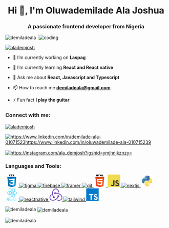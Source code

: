 <h1 align="center">Hi 👋, I'm Oluwademilade Ala Joshua</h1>

<h3 align="center">A passionate frontend developer from Nigeria</h3>

<img align="right" alt="coding" width="400"  src="https://cdn.dribbble.com/users/1162077/screenshots/3848914/programmer.gif"> 

<p align="left"> <img src="https://komarev.com/ghpvc/?username=demiladeala&label=Profile%20views&color=0e75b6&style=flat" alt="demiladeala" /> </p> 

<p align="left"> <a href="https://twitter.com/alademjosh" target="blank"><img src="https://img.shields.io/twitter/follow/alademjosh?logo=twitter&style=for-the-badge" alt="alademjosh" /></a> </p> 

- 🔭 I’m currently working on **Laspag** 

- 🌱 I’m currently learning **React and React native** 

- 💬 Ask me about **React, Javascript and Typescript** 

- 📫 How to reach me **demiladeala@gmail.com** 

- ⚡ Fun fact **I play the guitar** 

<h3 align="left">Connect with me:</h3>

<p align="left">

<a href="https://twitter.com/alademjosh" target="blank"><img align="center" src="https://raw.githubusercontent.com/rahuldkjain/github-profile-readme-generator/master/src/images/icons/Social/twitter.svg" alt="alademjosh" height="30" width="40" /></a>

<a href="https://linkedin.com/in/https://www.linkedin.com/in/demilade-ala-01071523https://www.linkedin.com/in/oluwademilade-ala-010715239" target="blank"><img align="center" src="https://raw.githubusercontent.com/rahuldkjain/github-profile-readme-generator/master/src/images/icons/Social/linked-in-alt.svg" alt="https://www.linkedin.com/in/demilade-ala-01071523https://www.linkedin.com/in/oluwademilade-ala-010715239" height="30" width="40" /></a>

<a href="https://instagram.com/https://instagram.com/ala_demjosh?igshid=ymjhnjkznzy=" target="blank"><img align="center" src="https://raw.githubusercontent.com/rahuldkjain/github-profile-readme-generator/master/src/images/icons/Social/instagram.svg" alt="https://instagram.com/ala_demjosh?igshid=ymjhnjkznzy=" height="30" width="40" /></a>

</p> 

<h3 align="left">Languages and Tools:</h3>

<p align="left"> <a href="https://www.w3schools.com/css/" target="_blank" rel="noreferrer"> <img src="https://raw.githubusercontent.com/devicons/devicon/master/icons/css3/css3-original-wordmark.svg" alt="css3" width="40" height="40"/> </a> <a href="https://www.figma.com/" target="_blank" rel="noreferrer"> <img src="https://www.vectorlogo.zone/logos/figma/figma-icon.svg" alt="figma" width="40" height="40"/> </a> <a href="https://firebase.google.com/" target="_blank" rel="noreferrer"> <img src="https://www.vectorlogo.zone/logos/firebase/firebase-icon.svg" alt="firebase" width="40" height="40"/> </a> <a href="https://www.framer.com/" target="_blank" rel="noreferrer"> <img src="https://www.vectorlogo.zone/logos/framer/framer-icon.svg" alt="framer" width="40" height="40"/> </a> <a href="https://git-scm.com/" target="_blank" rel="noreferrer"> <img src="https://www.vectorlogo.zone/logos/git-scm/git-scm-icon.svg" alt="git" width="40" height="40"/> </a> <a href="https://www.w3.org/html/" target="_blank" rel="noreferrer"> <img src="https://raw.githubusercontent.com/devicons/devicon/master/icons/html5/html5-original-wordmark.svg" alt="html5" width="40" height="40"/> </a> <a href="https://developer.mozilla.org/en-US/docs/Web/JavaScript" target="_blank" rel="noreferrer"> <img src="https://raw.githubusercontent.com/devicons/devicon/master/icons/javascript/javascript-original.svg" alt="javascript" width="40" height="40"/> </a> <a href="https://nextjs.org/" target="_blank" rel="noreferrer"> <img src="https://cdn.worldvectorlogo.com/logos/nextjs-2.svg" alt="nextjs" width="40" height="40"/> </a> <a href="https://www.python.org" target="_blank" rel="noreferrer"> <img src="https://raw.githubusercontent.com/devicons/devicon/master/icons/python/python-original.svg" alt="python" width="40" height="40"/> </a> <a href="https://reactjs.org/" target="_blank" rel="noreferrer"> <img src="https://raw.githubusercontent.com/devicons/devicon/master/icons/react/react-original-wordmark.svg" alt="react" width="40" height="40"/> </a> <a href="https://reactnative.dev/" target="_blank" rel="noreferrer"> <img src="https://reactnative.dev/img/header_logo.svg" alt="reactnative" width="40" height="40"/> </a> <a href="https://redux.js.org" target="_blank" rel="noreferrer"> <img src="https://raw.githubusercontent.com/devicons/devicon/master/icons/redux/redux-original.svg" alt="redux" width="40" height="40"/> </a> <a href="https://tailwindcss.com/" target="_blank" rel="noreferrer"> <img src="https://www.vectorlogo.zone/logos/tailwindcss/tailwindcss-icon.svg" alt="tailwind" width="40" height="40"/> </a> <a href="https://www.typescriptlang.org/" target="_blank" rel="noreferrer"> <img src="https://raw.githubusercontent.com/devicons/devicon/master/icons/typescript/typescript-original.svg" alt="typescript" width="40" height="40"/> </a> </p> 

<p><img align="left" src="https://github-readme-stats.vercel.app/api/top-langs?username=demiladeala&show_icons=true&locale=en&layout=compact" alt="demiladeala" /></p> 

<p>&nbsp;<img align="center" src="https://github-readme-stats.vercel.app/api?username=demiladeala&show_icons=true&locale=en" alt="demiladeala" /></p> 

<p><img align="center" src="https://github-readme-streak-stats.herokuapp.com/?user=demiladeala&" alt="demiladeala" /></p>








